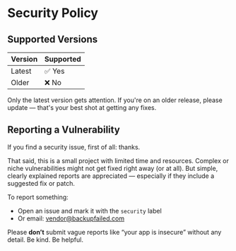 # Security Policy

## Supported Versions

| Version | Supported |
| ------- | --------- |
| Latest  | ✅ Yes    |
| Older   | ❌ No     |

Only the latest version gets attention. If you're on an older release, please update — that's your best shot at getting any fixes.

## Reporting a Vulnerability

If you find a security issue, first of all: thanks.

That said, this is a small project with limited time and resources. Complex or niche vulnerabilities might not get fixed right away (or at all). But simple, clearly explained reports are appreciated — especially if they include a suggested fix or patch.

To report something:

- Open an issue and mark it with the `security` label  
- Or email: [vendor@backupfailed.com](mailto:vendor@backupfailed.com)

Please **don’t** submit vague reports like “your app is insecure” without any detail. Be kind. Be helpful.
